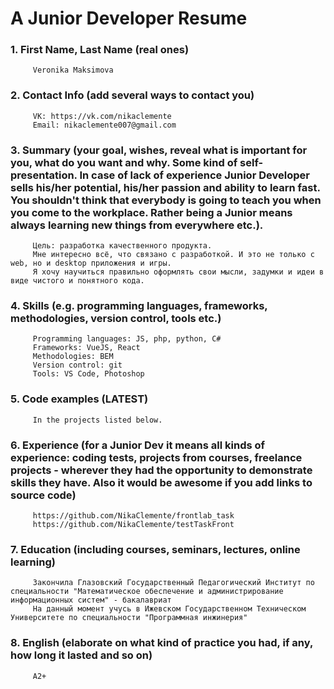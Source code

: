 # A Junior Developer Resume

### 1. First Name, Last Name (real ones)
         Veronika Maksimova
  
### 2. Contact Info (add several ways to contact you)
         VK: https://vk.com/nikaclemente
         Email: nikaclemente007@gmail.com
  
###  3. Summary (your goal, wishes, reveal what is important for you, what do you want and why. Some kind of self-presentation. In case of lack of experience  Junior Developer sells his/her potential, his/her passion and ability to learn fast. You shouldn't think that everybody is going to teach you when you come to the workplace. Rather being a Junior means always learning new things from everywhere etc.).
         Цель: разработка качественного продукта.
         Мне интересно всё, что связано с разработкой. И это не только с web, но и desktop приложения и игры. 
         Я хочу научиться правильно оформлять свои мысли, задумки и идеи в виде чистого и понятного кода. 
   
### 4. Skills (e.g. programming languages, frameworks, methodologies, version control, tools etc.)
         Programming languages: JS, php, python, C#
         Frameworks: VueJS, React
         Methodologies: BEM
         Version control: git
         Tools: VS Code, Photoshop
  
### 5. Code examples (LATEST)
         In the projects listed below.
  
### 6. Experience (for a Junior Dev it means all kinds of experience: coding tests, projects from courses, freelance projects - wherever they had the opportunity to demonstrate skills they have. Also it would be awesome if you add links to source code)
         https://github.com/NikaClemente/frontlab_task
         https://github.com/NikaClemente/testTaskFront
  
### 7. Education (including courses, seminars, lectures, online learning)
         Закончила Глазовский Государственный Педагогический Институт по специальности "Математическое обеспечение и администрирование информационных систем" - бакалавриат
         На данный момент учусь в Ижевском Государственном Техническом Университете по специальности "Программная инжинерия"
  
### 8. English (elaborate on what kind of practice you had, if any, how long it lasted and so on)
         A2+ 
  
